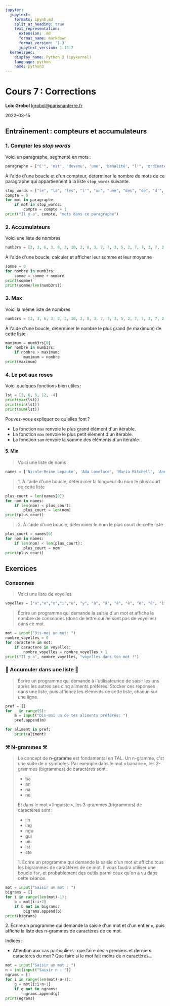 ```yaml
---
jupyter:
  jupytext:
    formats: ipynb,md
    split_at_heading: true
    text_representation:
      extension: .md
      format_name: markdown
      format_version: '1.3'
      jupytext_version: 1.13.7
  kernelspec:
    display_name: Python 3 (ipykernel)
    language: python
    name: python3
---
```


<!-- LTeX: language=fr -->
<!-- #region slideshow={"slide_type": "slide"} -->
Cours 7 : Corrections
======================================================

**Loïc Grobol** [<lgrobol@parisnanterre.fr>](mailto:lgrobol@parisnanterre.fr)

2022-03-15
<!-- #endregion -->

## Entraînement : compteurs et accumulateurs

### 1. Compter les *stop words*

Voici un paragraphe, segmenté en mots :

```python
paragraphe = ["C'", 'est', 'devenu', 'une', 'banalité', "l'", 'ordinateur', "s'", 'accapare', 'nos', 'bureaux', 'modifie', 'nos', 'modes', 'de', 'travail', 'envahit', 'nos', 'maisons', "s'", 'intègre', 'dans', 'les', 'objets', 'les', 'plus', 'quotidiens', 'et', 'nous', 'propose', 'des', 'loisirs', 'inédits', 'Il', 'est', 'même', 'à', "l'", 'origine', 'de', 'nouveaux', 'modes', 'de', 'sociabilité', 'et', "d'", 'une', 'nouvelle', 'économie', "l'", 'informatique', 'est', 'partout', 'Pourtant', "l'", 'ordinateur', 'lui', 'même', 'demeure', 'pour', 'beaucoup', 'une', 'énigme', 'un', 'objet', 'mystérieux', 'et', 'un', 'peu', 'magique', 'Le', 'terme', "d'", 'informaticien', 'semble', "d'", 'ailleurs', 'recouper', 'une', 'grande', 'diversité', 'de', 'métiers', 'et', "d'", 'occupations', 'réelles', 'allant', 'du', 'technicien', 'à', "l'", 'ingénieur', 'réseau', 'en', 'passant', 'par', 'le', 'webmaître', 'Quant', 'à', 'la', 'nature', 'du', 'travail', 'de', 'ceux', 'qui', 'font', 'de', 'la', 'recherche', 'en', 'informatique', "c'", 'est', 'sans', 'doute', 'à', 'en', 'juger', 'par', 'les', 'réactions', 'auxquelles', "j'", 'ai', 'moi', 'même', 'été', 'confrontée', 'une', 'mystère', 'encore', 'plus', 'épais', 'malgré', 'le', 'prestige', 'un', 'peu', 'mythique', 'que', 'conservent', 'des', 'projets', 'comme', 'ceux', 'de', 'la', 'robotique', 'ou', 'de', "l'", 'intelligence', 'artificielle', 'Ce', 'document', 'se', 'veut', 'en', 'partie', 'une', 'réponse', 'à', 'ceux', 'qui', 'se', 'demandent', 'quels', 'sont', 'les', 'fondements', 'de', "l'", 'informatique', 'Il', "n'", 'est', 'pas', 'conçu', 'pour', 'initier', 'au', 'maniement', 'pratique', 'des', 'ordinateurs', 'ce', "n'", 'est', 'pas', 'une', 'introduction', 'à', 'la', 'bureautique', 'Ce', "n'", 'est', 'pas', 'non', 'plus', 'un', 'manuel', 'technique', 'à', "l'", 'usage', 'de', 'ceux', 'qui', 'souhaitent', 'bricoler', 'leur', 'machine', 'favorite', 'Si', 'au', 'fil', 'des', 'pages', 'des', 'informations', 'utiles', 'à', 'ces', 'deux', 'catégories', "d'", 'utilisateurs', 'ou', 'aux', 'novices', 'pourront', 'être', 'glanées', 'vocabulaire', 'spécialisé', 'typologie', 'de', 'matériels', 'ordre', 'de', 'grandeurs', 'des', 'performances', 'des', 'machines', 'actuelles', 'tel', "n'", 'est', 'pas', 'son', 'objectif', 'premier', "L'", 'informatique', 'dont', 'il', 'sera', 'question', 'ici', 'est', 'une', 'discipline', 'scientifique', 'qui', 'en', 'tant', 'que', 'telle', 'a', 'ses', 'propres', 'questions', 'ses', 'propres', 'problèmes', 'et', 'dispose', 'pour', 'les', 'aborder', "d'", 'outils', 'et', 'de', 'méthodes', 'spécifiques', 'De', 'cette', 'discipline', 'on', 'abordera', 'les', 'fondements', 'théoriques', 'ainsi', 'que', 'quelques', 'réalisations', 'pratiques', 'mais', 'on', 'insistera', 'plus', 'sur', 'les', 'concepts', 'que', 'sur', 'la', 'technique', 'Cette', 'présentation', 'relève', 'donc', 'principalement', "d'", 'une', 'démarche', 'de', 'vulgarisation', 'scientifique', 'destinée', 'à', 'un', 'public', 'de', 'non', 'spécialistes', 'mais', 'qui', 'se', 'place', 'à', 'un', 'niveau', 'non', 'trivial', 'difficilement', 'trouvable', 'dans', 'les', 'manuels', 'habituellement', 'disponibles', "J'", 'ai', 'ici', 'essayé', 'de', 'décrire', 'de', 'façon', 'aussi', 'abordable', 'que', 'possible', 'ce', 'que', 'en', 'tant', "qu'", 'informaticienne', 'je', 'souhaite', 'que', "l'", 'honnête', 'homme', 'du', 'XXIème', 'siècle', 'sache', 'et', 'pense', 'de', 'ma', 'discipline', 'appelée', 'à', 'coup', 'sûr', 'à', 'un', 'grand', 'développement', 'dans', 'les', 'années', 'qui', 'viennent']
```

À l'aide d'une boucle et d'un compteur, déterminer le nombre de mots de ce paragraphe qui
appartiennent à la liste `stop_words` suivante.

```python
stop_words = ["le", "la", "les", "l'", "un", "une", "des", "de", "d'", "à"]
compte = 0
for mot in paragraphe:
    if mot in stop_words:
        compte = compte + 1
print("Il y a", compte, "mots dans ce paragraphe")
```

### 2. Accumulateurs

Voici une liste de nombres

```python
numb3rs = [2, 3, 6, 3, 8, 2, 10, 2, 8, 3, 7, 7, 3, 5, 2, 7, 7, 3, 7, 2, 7, 4, 3, 6, 3, 4, 10, 2, 4, 7, 3, 7, 7, 2, 3, 4, 1, 2, 7, 2, 8, 5, 2, 11, 2, 2, 3, 8, 8, 2, 12, 3, 7, 8, 2, 10, 3, 4, 7, 4, 8, 3, 6, 2, 5, 10, 2, 2, 3, 7, 2, 5, 2, 13, 6, 2, 8, 8, 3, 6, 9, 2, 7, 2, 2, 11, 7, 6, 2, 10, 1, 2, 9, 6, 2, 7, 3, 2, 9, 5, 1, 2, 6, 2, 7, 2, 4, 3, 4, 2, 2, 9, 2, 12, 2, 3, 4, 5, 1, 2, 5, 3, 3, 9, 10, 2, 2, 3, 4, 3, 10, 3, 7, 6, 4, 5, 6, 2, 8, 2, 3, 8, 3, 10, 3, 7, 5, 4, 2, 2, 9, 2, 2, 2, 12, 12, 2, 8, 2, 4, 2, 6, 3, 7, 1, 4, 3, 2, 9, 5, 4, 3, 10, 2, 2, 12, 2, 2, 3, 3, 5, 4, 7, 2, 9, 8, 3, 11, 2, 2, 3, 3, 3, 12, 1, 2, 11, 2, 2, 3, 3, 3, 4, 2, 6, 9, 1, 2, 5, 2, 4, 3, 10, 8, 4, 7, 8, 2, 2, 3, 3, 5, 3, 12, 6, 1, 3, 4, 10, 2, 12, 2, 3, 7, 8, 4, 7, 11, 10, 9, 2, 9, 5, 2, 9, 3, 12, 3, 8, 9, 3, 2, 3, 3, 3, 8, 7, 2, 12, 4, 2, 4, 8, 3, 3, 3, 10, 12, 3, 2, 4, 3, 5, 1, 3, 7, 9, 3, 7, 9, 2, 7, 4, 3, 7, 2, 6, 2, 2, 8, 11, 2, 5, 10, 2, 8, 3, 10, 10, 5, 3, 8, 12, 9, 4, 2, 9, 4, 3, 3, 8, 3, 3, 2, 9, 5, 12, 6, 4, 14, 2, 3, 8, 2, 13, 12, 8, 1, 2, 6, 2, 3, 12, 4, 3, 2, 5, 1, 2, 6, 3, 7, 13, 9, 4, 3, 7, 14, 11, 2, 2, 3, 6, 2, 7, 2, 5, 5, 9, 3, 8, 2, 3, 2, 4, 3, 15, 2, 8, 3, 2, 7, 5, 2, 6, 6, 5, 2, 5, 2, 2, 10, 7, 1, 4, 3, 1, 2, 5, 13, 4, 3, 6, 3, 8]
```

À l'aide d'une boucle, calculer et afficher leur somme et leur moyenne

```python
somme = 0
for nombre in numb3rs:
    somme = somme + nombre
print(somme)
print(somme/len(numb3rs))
```

### 3. Max

Voici la même liste de nombres

```python
numb3rs = [2, 3, 6, 3, 8, 2, 10, 2, 8, 3, 7, 7, 3, 5, 2, 7, 7, 3, 7, 2, 7, 4, 3, 6, 3, 4, 10, 2, 4, 7, 3, 7, 7, 2, 3, 4, 1, 2, 7, 2, 8, 5, 2, 11, 2, 2, 3, 8, 8, 2, 12, 3, 7, 8, 2, 10, 3, 4, 7, 4, 8, 3, 6, 2, 5, 10, 2, 2, 3, 7, 2, 5, 2, 13, 6, 2, 8, 8, 3, 6, 9, 2, 7, 2, 2, 11, 7, 6, 2, 10, 1, 2, 9, 6, 2, 7, 3, 2, 9, 5, 1, 2, 6, 2, 7, 2, 4, 3, 4, 2, 2, 9, 2, 12, 2, 3, 4, 5, 1, 2, 5, 3, 3, 9, 10, 2, 2, 3, 4, 3, 10, 3, 7, 6, 4, 5, 6, 2, 8, 2, 3, 8, 3, 10, 3, 7, 5, 4, 2, 2, 9, 2, 2, 2, 12, 12, 2, 8, 2, 4, 2, 6, 3, 7, 1, 4, 3, 2, 9, 5, 4, 3, 10, 2, 2, 12, 2, 2, 3, 3, 5, 4, 7, 2, 9, 8, 3, 11, 2, 2, 3, 3, 3, 12, 1, 2, 11, 2, 2, 3, 3, 3, 4, 2, 6, 9, 1, 2, 5, 2, 4, 3, 10, 8, 4, 7, 8, 2, 2, 3, 3, 5, 3, 12, 6, 1, 3, 4, 10, 2, 12, 2, 3, 7, 8, 4, 7, 11, 10, 9, 2, 9, 5, 2, 9, 3, 12, 3, 8, 9, 3, 2, 3, 3, 3, 8, 7, 2, 12, 4, 2, 4, 8, 3, 3, 3, 10, 12, 3, 2, 4, 3, 5, 1, 3, 7, 9, 3, 7, 9, 2, 7, 4, 3, 7, 2, 6, 2, 2, 8, 11, 2, 5, 10, 2, 8, 3, 10, 10, 5, 3, 8, 12, 9, 4, 2, 9, 4, 3, 3, 8, 3, 3, 2, 9, 5, 12, 6, 4, 14, 2, 3, 8, 2, 13, 12, 8, 1, 2, 6, 2, 3, 12, 4, 3, 2, 5, 1, 2, 6, 3, 7, 13, 9, 4, 3, 7, 14, 11, 2, 2, 3, 6, 2, 7, 2, 5, 5, 9, 3, 8, 2, 3, 2, 4, 3, 15, 2, 8, 3, 2, 7, 5, 2, 6, 6, 5, 2, 5, 2, 2, 10, 7, 1, 4, 3, 1, 2, 5, 13, 4, 3, 6, 3, 8]
```

À l'aide d'une boucle, déterminer le nombre le plus grand (le maximum) de cette liste

```python
maximum = numb3rs[0]
for nombre in numb3rs:
    if nombre > maximum:
        maximum = nombre
print(maximum)
```

### 4. Le pot aux roses

Voici quelques fonctions bien utiles :

```python
lst = [3, 6, 5, 12, -4]
print(max(lst))
print(min(lst))
print(sum(lst))
```

Pouvez-vous expliquer ce qu'elles font ?

- La fonction `max` renvoie le plus grand élément d'un itérable.
- La fonction `max` renvoie le plus petit élément d'un itérable.
- La fonction `sum` renvoie la somme des éléments d'un itérable.

#### 5. Min

> Voici une liste de noms

```python
names = ['Nicole-Reine Lepaute', 'Ada Lovelace', 'Maria Mitchell', 'Anna Winlock', 'Henrietta Swan Leavitt', 'Beatrice Mabel Cave-Browne-Cave', 'Mary Clem', 'Edith Clarke', 'Grete Hermann', 'Johanna Piesch', 'Mavis Batey', 'Gertrude Blanch', 'Ruth Leach Amonette', 'Marlyn Meltzer', 'Jean Bartik', 'Irma Wyman', 'Kathleen Booth', 'Dorothy Vaughan', 'Grace Hopper', 'Evelyn Boyd Granville', 'Ida Rhodes', 'Kathleen Booth', 'Betty Holberton', 'Klára Dán von Neumann', 'Thelma Estrin', 'Annie Easley', 'Kateryna Iouchtchenko', 'Marguerite Frank', 'Grace Hopper', 'Kathleen Booth', 'Alice Recoque', 'Mary K. Hawes', 'Marion Créhange', 'Jean E. Sammet', 'Stephanie Shirley', 'Joan Ball', 'Sharla Boehm', 'Mary Allen Wilkes', 'Mary Kenneth Keller', 'Vera Molnár', 'Jean E. Sammet', 'Margaret Hamilton', 'Alexandra Illmer Forsythe', 'Drude Berntsen', 'Erna Schneider Hoover', 'Adele Goldberg', 'Karen Spärck Jones', 'Susan Nycum', 'Phyllis Fox', 'Elizabeth J. Feinler', 'Rózsa Péter', 'Carol Shaw', 'Sophie Wilson', 'Christiane Floyd', 'Lynn Conway', 'Carol Shaw', 'Ruzena Bajcsy', 'Ruth M. Davis', 'Roberta Williams', 'Lorinda Cherry', 'Roberta Williams', 'Susan Kare', 'Radia Perlman', 'Irma Wyman', 'Nancy Hafkin', 'Monica S. Lam', 'Anita Borg', 'Joëlle Coutaz', 'Rena Tangens', 'Éva Tardos', 'Frances Allen', 'Frances Brazier', 'Ruzena Bajcsy', 'Carol Bartz', 'Shafi Goldwasser', 'Barbara Liskov', 'Carolyn Gruyer', 'Mary Lou Jepsen', 'Xiaoyuan Tu', 'Anita Borg', 'Chieko Asakawa', 'Manuela M. Veloso', 'Meg Whitman', 'Marissa Mayer', 'Carly Fiorina', 'Sun Yafang', 'Noriko H. Arai', 'Ellen Spertus', 'Margaret Hamilton', 'Susan Elizabeth Black', 'Jeri Ellsworth', 'Safra Catz', 'Audrey Tang', 'Mary Lou Jepsen', 'Facebook', 'Xiaoyun Wang', 'Maria Klawe', 'Joanna Rutkowska', 'Frances Allen', 'Anne-Marie Kermarrec', 'Barbara Liskov', 'Carol Bartz', 'Farida Bedwei', 'Meg Whitman', 'Noriko H. Arai', 'Shikoh Gitau', 'Shafi Goldwasser', 'Ginni Rometty', 'Éva Tardos', 'Regina Honu', 'Christine Paulin-Mohring', 'Coraline Ada Ehmke', 'Kesha Shah', 'Audrey Tang', 'Kate Devlin', 'Michelle Simmons', 'Regina Honu', 'Gladys West']
```

> 1\. À l'aide d'une boucle, déterminer la longueur du nom le plus court de cette liste

```python
plus_court = len(names[0])
for nom in names:
    if len(nom) < plus_court:
        plus_court = len(nom)
print(plus_court)
```

> 2\. À l'aide d'une boucle, déterminer le nom le plus court de cette liste

```python
plus_court = names[0]
for nom in names:
    if len(nom) < len(plus_court):
        plus_court = nom
print(plus_court)
```

## Exercices

### Consonnes

> Voici une liste de voyelles

```python
voyelles = ["a","e","o","i","u", "y", "à", "â", "é", "è", "ê", "ë", "î", "ï", "ô", "ù", "ü", "ÿ"]
```

> Écrire un programme qui demande la saisie d'un mot et affiche le nombre de consonnes (donc de
> lettre qui ne sont pas de voyelles) dans ce mot.

```python tags=["skip-execution"]
mot = input("Dis-moi un mot: ")
nombre_voyelles = 0
for caractere in mot:
    if caractere in voyelles:
        nombre_voyelles = nombre_voyelles + 1
print("Il y a", nombre_voyelles, "voyelles dans ton mot !")

```

### 🍄 Accumuler dans une liste 🍄

> Écrire un programme qui demande à l'utilisateurice de saisir les uns après les autres ses cinq
> aliments préférés. Stocker ces réponses dans une liste, puis affichez les éléments de cette liste,
> chacun sur une ligne.

```python tags=["skip-execution"]
pref = []
for _ in range(5):
    m = input("Dis-moi un de tes aliments préférés: ")
    pref.append(m)

for aliment in pref:
    print(aliment)
```

### ⚒️ N-grammes ⚒️

> Le concept de **n-gramme** est fondamental en TAL. Un n-gramme, c'st une suite de $n$ symboles.
> Par exemple dans le mot « banane », les 2-grammes (bigrammes) de caractères sont :
>
> - ba
> - an
> - na
> - ne
>
> Et dans le mot « linguiste », les 3-grammes (trigrammes) de caractères sont :
>
> - lin
> - ing
> - ngu
> - gui
> - uis
> - ist
> - ste
>
> 1\. Écrire un programme qui demande la saisie d'un mot et affiche tous les bigrammes de caractères
> de ce mot. Il vous faudra utiliser une boucle `for`, et probablement des outils parmi ceux qu'on a
> vu dans cette séance.

```python tags=["skip-execution"]
mot = input("Saisir un mot : ")
bigrams = []
for i in range(len(mot)-1):
    b = mot[i:i+2]
    if b not in bigrams:
        bigrams.append(b)
print(bigrams)
```

2\. Écrire un programme qui demande la saisie d'un mot et d'un entier `n`, puis affiche la liste des
n-grammes de caractères de ce mot.

Indices :

- Attention aux cas particuliers : que faire des `n` premiers et derniers caractères du mot ? Que
  faire si le mot fait moins de n caractères…

```python tags=["skip-execution"]
mot = input("Saisir un mot : ")
n = int(input("Saisir n : "))
ngrams = []
for i in range(len(mot)-n+1):
    g = mot[i:i+n+1]
    if g not in ngrams:
        ngrams.append(g)
print(ngrams)
```
